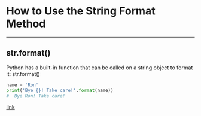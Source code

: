 # How to Use the String Format Method

---

## str.format()

Python has a built-in function that can be called on a string object to format it: str.format()

```python
name = 'Ron'
print('Bye {}! Take care!'.format(name))  
#  Bye Ron! Take care!
```

[link](https://docs.python.org/3/tutorial/inputoutput.html#the-string-format-method)
